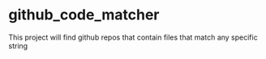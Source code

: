 # github_code_matcher
This project will find github repos that contain files that match any specific string
